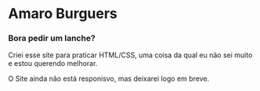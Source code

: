 
# Amaro Burguers
### Bora pedir um lanche?

Criei esse site para praticar HTML/CSS, uma coisa da qual eu não sei muito e estou querendo melhorar.

O Site ainda não está responisvo, mas deixarei logo em breve.
